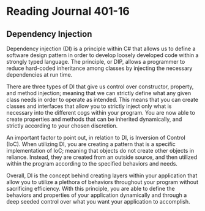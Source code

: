 # Reading Journal 401-16

## Dependency Injection

Dependency injection \(DI\) is a principle within C# that allows us to define a software design pattern in order to develop loosely developed code within a strongly typed language.  The principle, or DIP, allows a programmer to reduce hard-coded inheritance among classes by injecting the necessary dependencies at run time.

There are three types of DI that give us control over constructor, property, and method injection; meaning that we can strictly define what any given class needs in order to operate as intended.  This means that you can create classes and interfaces that allow you to strictly inject only what is necessary into the different cogs within your program.  You are now able to create properties and methods that can be inherited dynamically, and strictly according to your chosen discretion.

An important factor to point out, in relation to DI, is Inversion of Control \(IoC\).  When utilizing DI, you are creating a pattern that is a specific implementation of IoC; meaning that objects do not create other objects in reliance.  Instead, they are created from an outside source, and then utilized within the program according to the specified behaviors and needs.

Overall, DI is the concept behind creating layers within your application that allow you to utilize a plethora of behaviors throughout your program without sacrificing efficiency.  With this principle, you are able to define the behaviors and properties of your application dynamically and through a deep seeded control over what you want your application to accomplish.